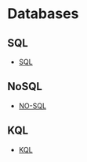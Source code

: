 # Databases

## SQL

- [SQL](./01-SQL)

## NoSQL

- [NO-SQL](./02-NoSQL/readme.md)

## KQL

- [KQL](./KQL/readme.md)